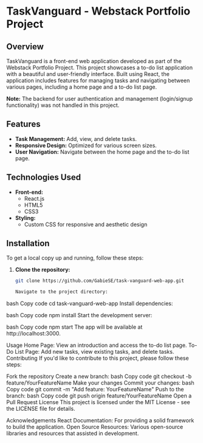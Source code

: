 # TaskVanguard - Webstack Portfolio Project

## Overview

TaskVanguard is a front-end web application developed as part of the Webstack Portfolio Project. This project showcases a to-do list application with a beautiful and user-friendly interface. Built using React, the application includes features for managing tasks and navigating between various pages, including a home page and a to-do list page.

**Note:** The backend for user authentication and management (login/signup functionality) was not handled in this project.

## Features

- **Task Management:** Add, view, and delete tasks.
- **Responsive Design:** Optimized for various screen sizes.
- **User Navigation:** Navigate between the home page and the to-do list page.

## Technologies Used

- **Front-end:**
  - React.js
  - HTML5
  - CSS3
- **Styling:**
  - Custom CSS for responsive and aesthetic design

## Installation

To get a local copy up and running, follow these steps:

1. **Clone the repository:**
   ```bash
   git clone https://github.com/GabieSE/task-vanguard-web-app.git

   Navigate to the project directory:

bash
Copy code
cd task-vanguard-web-app
Install dependencies:

bash
Copy code
npm install
Start the development server:

bash
Copy code
npm start
The app will be available at http://localhost:3000.

Usage
Home Page: View an introduction and access the to-do list page.
To-Do List Page: Add new tasks, view existing tasks, and delete tasks.
Contributing
If you'd like to contribute to this project, please follow these steps:

Fork the repository
Create a new branch:
bash
Copy code
git checkout -b feature/YourFeatureName
Make your changes
Commit your changes:
bash
Copy code
git commit -m "Add feature: YourFeatureName"
Push to the branch:
bash
Copy code
git push origin feature/YourFeatureName
Open a Pull Request
License
This project is licensed under the MIT License - see the LICENSE file for details.

Acknowledgements
React Documentation: For providing a solid framework to build the application.
Open Source Resources: Various open-source libraries and resources that assisted in development.


